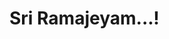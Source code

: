 <!DOCTYPE html>
<html lang="en">
<head>
  <meta charset="UTF-8">
  <meta name="viewport" content="width=device-width, initial-scale=1.0"> 
  <meta http-equiv="X-UA-Compatible" content="ie=edge">
  <title>Document</title>
  </head>
  <body>
    <h1>Sri Ramajeyam...!</h1>
    <I'm working with GitHub pages...!>
  </body>
</html>